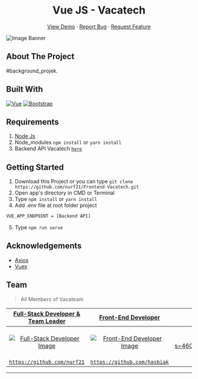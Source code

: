 <h1 align='center'>Vue JS - Vacatech</h1>
  <p align="center">
    <a href="link_deploy">View Demo</a>
    ·
    <a href="https://github.com/nurf21/team-project/issues">Report Bug</a>
    ·
    <a href="https://github.com/nurf21/team-project/issues">Request Feature</a>
  </p>

![Image Banner](https://raw.githubusercontent.com/Bagusth15/team-project/master/image_banner.jpg)

## About The Project
#background_projek.

## Built With

[![Vue](https://img.shields.io/badge/Vue-v2.6.11-green)](https://github.com/vuejs/vue)
[![Bootstrap](https://img.shields.io/badge/Bootstrap-v4.5.x-blue)](https://github.com/bootstrap-vue/bootstrap-vue)

## Requirements

1. <a href="https://nodejs.org/en/download/">Node Js</a>
2. Node_modules `npm install` or `yarn install`
3. Backend API Vacatech [`here`](https://github.com/nurf21/Backend-API-Vacatech)

## Getting Started

1. Download this Project or you can type `git clone https://github.com/nurf21/Frontend-Vacatech.git`
2. Open app's directory in CMD or Terminal
3. Type `npm install` or `yarn install`
4. Add .env file at root folder project
```sh
VUE_APP_ENDPOINT = [Backend API]
```
5. Type `npm run serve`

## Acknowledgements

- [Axios](https://www.npmjs.com/package/axios)
- [Vuex](https://vuex.vuejs.org/)

## Team

> All Members of Vacateam

| <a href="https://blog.udacity.com/2014/12/front-end-vs-back-end-vs-full-stack-web-developers.html" target="_blank">**Full-Stack Developer & Team Leader**</a> | <a href="https://blog.udacity.com/2014/12/front-end-vs-back-end-vs-full-stack-web-developers.html" target="_blank">**Front-End Developer**</a> | <a href="https://blog.udacity.com/2014/12/front-end-vs-back-end-vs-full-stack-web-developers.html" target="_blank">**Front-End Developer**</a> | <a href="https://blog.udacity.com/2014/12/front-end-vs-back-end-vs-full-stack-web-developers.html" target="_blank">**Back-End Developer**</a> | <a href="https://blog.udacity.com/2014/12/front-end-vs-back-end-vs-full-stack-web-developers.html" target="_blank">**Back-End Developer**</a> | 
| :---: |:---:| :---:|:---:| :---:|
| [![Full-Stack Developer Image](https://avatars2.githubusercontent.com/u/59104753?s=460&u=47d2fd5039e33093e0c2f68ea2a0a2c170934e73&v=4)](https://github.com/nurf21) | [![Front-End Developer Image](https://avatars1.githubusercontent.com/u/67422750?s=460&u=21d465c9ea07dcf6421ffc6076ca02f863843dc4&v=4)](https://github.com/hasbiak) | [![Front-End Developer Image](https://avatars0.githubusercontent.com/u/41566487?s=460&u=4ac5eac0d76822be4bf996640c9a4ccbd65c273e&v=4](https://github.com/dheaaqn) | [![Back-End Developer Image](https://avatars2.githubusercontent.com/u/68628908?s=460&v=4)]https://github.com/muzmiulya) | [![Back-End Developer Image](https://avatars0.githubusercontent.com/u/67113526?s=460&u=7582638e678ffa864425cc05f0ea246dc9ce10d8&v=4)](https://github.com/iqbalstwan) |
| <a href="https://github.com/nurf21" target="_blank">`https://github.com/nurf21`</a> | <a href="https://github.com/hasbiak" target="_blank">`https://github.com/hasbiak`</a> | <a href="https://github.com/dheaaqn" target="_blank">`https://github.com/dheaaqn`</a> | <a href="https://github.com/muzmiulya" target="_blank">`https://github.com/muzmiulya`</a> | <a href="https://github.com/iqbalstwan" target="_blank">`https://github.com/iqbalstwan`</a> |

---
